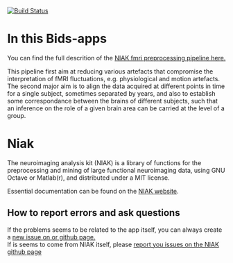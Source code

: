 [![Build Status](https://circleci.com/gh/BIDS-Apps/niak.png?circle-token=:circle-token)](https://circleci.com/gh/BIDS-Apps/niak)  

# In this Bids-apps

You can find the full descrition of the [NIAK fmri preprocessing pipeline here.](http://niak.simexp-lab.org/pipe_preprocessing.html)

This pipeline first aim at reducing various artefacts that compromise the interpretation of fMRI fluctuations, e.g. physiological and motion artefacts. The second major aim is to align the data acquired at different points in time for a single subject, sometimes separated by years, and also to establish some correspondance between the brains of different subjects, such that an inference on the role of a given brain area can be carried at the level of a group.

# Niak
The neuroimaging analysis kit (NIAK) is a library of functions for the preprocessing and mining of large functional neuroimaging data, using GNU Octave or Matlab(r), and distributed under a MIT license. 

Essential documentation can be found on the [NIAK website](http://niak.simexp-lab.org/). 

## How to report errors and ask questions

If the problems seems to be related to the app itself, you can always create a [new issue on or github page.](https://github.com/BIDS-Apps/niak/issues)  
If is seems to come from NIAK itself, please [report you issues on the NIAK github page](https://github.com/SIMEXP/niak/issues)
